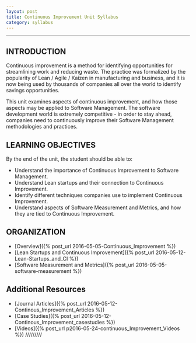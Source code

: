 ```yaml
---
layout: post
title: Continuous Improvement Unit Syllabus
category: syllabus
---
```


---

## INTRODUCTION

Continuous improvement is a method for identifying opportunities for streamlining work and reducing waste. The practice was formalized by the popularity of Lean / Agile / Kaizen in manufacturing and business, and it is now being used by thousands of companies all over the world to identify savings opportunities.

This unit examines aspects of continuous improvement, and how those aspects may be applied to Software Management.  The software development world is extremely competitive - in order to stay ahead, companies need to continuously improve their Software Management methodologies and practices.


## LEARNING OBJECTIVES

By the end of the unit, the student should be able to:

  -	Understand the importance of Continuous Improvement to Software Management.
  -	Understand Lean startups and their connection to Continuous Improvement.
  -	Identify different techniques companies use to implement Continuous Improvement.
  -	Understand aspects of Software Measurement and Metrics, and how they are tied to Continuous Improvement.


## ORGANIZATION

  - [Overview]({% post_url 2016-05-05-Continuous_Improvement %})
  - [Lean Startups and Continuous Improvement]({% post_url 2016-05-12-Lean-Startups_and_CI %})
  - [Software Measurement and Metrics]({% post_url 2016-05-05-software-measurement %})
    
## Additional Resources

 - [Journal Articles]({% post_url 2016-05-12-Continous_Improvement_Articles %}) 
 - [Case Studies]({% post_url 2016-05-12-Continous_Improvement_casestudies %})  
 - [Videos]({% post_url p2016-05-24-continuous_Improvement_Videos %}) /////////
        
